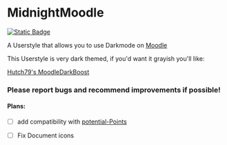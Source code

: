 # MidnightMoodle

[![Static Badge](https://img.shields.io/badge/Install-Script-green?style=for-the-badge)](https://github.com/MyDrift-user/MidnightMoodle/raw/main/MidnightMoodle.user.css)

A Userstyle that allows you to use Darkmode on [Moodle](https://moodle.bbbaden.ch/)

This Userstyle is very dark themed, if you'd want it grayish you'll like:

[Hutch79's MoodleDarkBoost](https://github.com/Hutch79/MoodleDarkBoost)


### Please report bugs and recommend improvements if possible!

#### Plans:

* [ ] add compatibility with [potential-Points]([potential-Points](https://github.com/BBBaden-Moodle-userscripts/potential-Points/)https://github.com/BBBaden-Moodle-userscripts/potential-Points/)
* [ ] Fix Document icons

